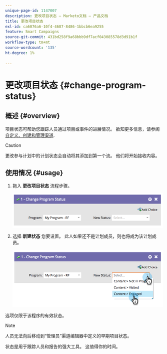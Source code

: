 ```yaml
---
unique-page-id: 1147007
description: 更改项目状态 — Marketo文档 — 产品文档
title: 更改项目状态
exl-id: ca6076a6-10f4-4687-8486-1bbcb6ea9255
feature: Smart Campaigns
source-git-commit: 431bd258f9a68bbb9df7acf043085578d3d91b1f
workflow-type: tm+mt
source-wordcount: '135'
ht-degree: 1%

---
```


# 更改项目状态 {#change-program-status}

## 概述 {#overview}

项目状态可帮助您跟踪人员通过项目或事件的进展情况。 欲知更多信息，请参阅 [自定义、创建和管理渠道](/help/marketo/product-docs/administration/tags/create-a-program-channel.md).

>[!CAUTION]
>
>更改参与计划中的计划状态会自动将其添加到第一个流。 他们将开始接收内容。

## 使用情况 {#usage}

1. 拖入 **更改项目状态** 流程步骤。

   ![](assets/image2014-9-22-14-3a43-3a34.png)

1. 选择 **新建状态** 您要设置。 此人如果还不是计划成员，则也将成为该计划成员。

   ![](assets/image2014-9-22-14-3a43-3a45.png)

选项仅限于该程序的有效状态。

>[!NOTE]
>
>人员无法向后移动到“管理员”渠道编辑器中定义的早期项目状态。

状态是用于跟踪人员和报告的强大工具。 这值得你的时间。
